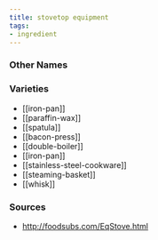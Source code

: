 ```yaml
---
title: stovetop equipment
tags:
- ingredient
---
```



### Other Names


### Varieties

* [[iron-pan]]
* [[paraffin-wax]]
* [[spatula]]
* [[bacon-press]]
* [[double-boiler]]
* [[iron-pan]]
* [[stainless-steel-cookware]]
* [[steaming-basket]]
* [[whisk]]

### Sources
* http://foodsubs.com/EqStove.html
